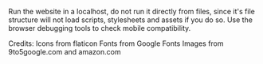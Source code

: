 Run the website in a localhost, do not run it directly from files, since it's file structure will not load scripts, stylesheets and assets if you do so. Use the browser debugging tools to check mobile compatibility. 

Credits:
Icons from flaticon
Fonts from Google Fonts
Images from 9to5google.com and amazon.com
